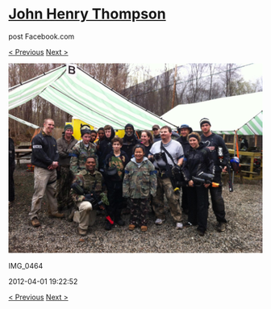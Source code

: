# [John Henry Thompson](../README.md)
post Facebook.com

[< Previous](2012-10-12-4.md) [Next >](2012-04-01-2.md)

[![](../media/2012-04-01/Paintball-14th-B-day-IMG_0464.jpg)](../README.md)

IMG_0464

2012-04-01 19:22:52

[< Previous](2012-10-12-4.md) [Next >](2012-04-01-2.md)